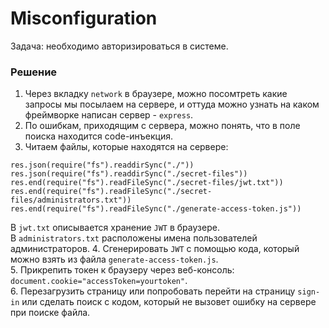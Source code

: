 # Misconfiguration

Задача: необходимо авторизироваться в системе.

### Решение
1. Через вкладку `network` в браузере, можно посомтреть какие запросы мы посылаем на сервере, и оттуда можно узнать на каком фреймворке написан сервер - `express`.
2. По ошибкам, приходящим с сервера, можно понять, что в поле поиска находится code-инъекция.
3. Читаем файлы, которые находятся на сервере:
```
res.json(require("fs").readdirSync("./"))
res.json(require("fs").readdirSync("./secret-files"))
res.end(require("fs").readFileSync("./secret-files/jwt.txt"))
res.end(require("fs").readFileSync("./secret-files/administrators.txt"))
res.end(require("fs").readFileSync("./generate-access-token.js"))
```
В `jwt.txt` описывается хранение `JWT` в браузере. <br />
В `administrators.txt` расположены имена пользователей администраторов.
4. Сгенерировать `JWT` с помощью кода, который можно взять из файла `generate-access-token.js`. <br />
5. Прикрепить токен к браузеру через веб-консоль: `document.cookie="accessToken=yourtoken"`. <br />
6. Перезагрузить страницу или попробовать перейти на страницу `sign-in` или сделать поиск с кодом, который не вызовет ошибку на сервере при поиске файла.
